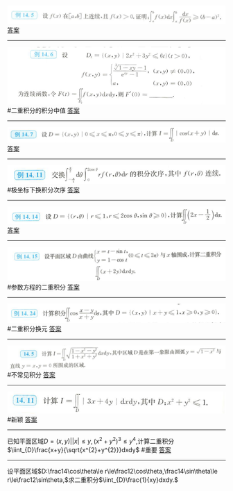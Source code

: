 ![](附件/Pasted%20image%2020221009151428.png)
[答案](高数/答案.md#^ck2gpb)

---
![](附件/Pasted%20image%2020221009154030.png)
#二重积分的积分中值
[答案](高数/答案.md#^pmhpnr)

---
![](附件/Pasted%20image%2020221009154451.png)
[答案](高数/答案.md#^0xr9iy)

---
![](附件/Pasted%20image%2020221009163435.png)
#极坐标下换积分次序 
[答案](高数/答案.md#^90uctj)

---
![](附件/Pasted%20image%2020221009164442.png)
[答案](高数/答案.md#^3b48h5)

---
![](附件/Pasted%20image%2020221009165330.png)
#参数方程的二重积分
[答案](高数/答案.md#^96za0d)

---
![](附件/Pasted%20image%2020221009170309.png)
#二重积分换元 
[答案](高数/答案.md#^iqxnc4)

---
![](附件/Pasted%20image%2020221030195232.png)
#不常见积分
[答案](高数/答案.md#^l5mcb4)

---
![](附件/Pasted%20image%2020221030195921.png)
#新颖 
[答案](高数/答案.md#^aqqc1o)

---
已知平面区域$D={(x,y)||x|\le y,(x^{2}+y^{2})^{3}\le y^{4}},$计算二重积分$\iint_{D}\frac{x+y}{\sqrt{x^{2}+y^{2}}}dxdy$
#重要 
[答案](高数/答案.md#^krmacs)

---
设平面区域$D:\frac14\cos\theta\le r\le\frac12\cos\theta,\frac14\sin\theta\le r\le\frac12\sin\theta,$求二重积分$\iint_{D}\frac{1}{xy}dxdy.$
